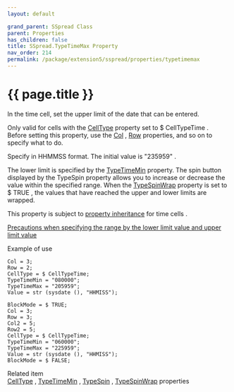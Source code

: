 ```yaml
---
layout: default

grand_parent: SSpread Class
parent: Properties
has_children: false
title: SSpread.TypeTimeMax Property
nav_order: 214
permalink: /package/extension5/sspread/properties/typetimemax
---
```

# {{ page.title }}

In the time cell, set the upper limit of the date that can be entered.

Only valid for cells with the <a href="/package/extension5/sspread/properties/celltype">CellType</a> property set to $ CellTypeTime .
Before setting this property, use the <a href="/package/extension5/sspread/properties/col">Col</a> , <a href="/package/extension5/sspread/properties/row">Row</a> properties, and so on to specify what to do.

Specify in HHMMSS format. The initial value is "235959" .

The lower limit is specified by the <a href="/package/extension5/sspread/properties/typetimemin">TypeTimeMin</a> property.
The spin button displayed by the TypeSpin property allows you to increase or decrease the value within the specified range. When the <a href="/package/extension5/sspread/properties/celltype">TypeSpinWrap</a> property is set to $ TRUE , the values ​​that have reached the upper and lower limits are wrapped.

This property is subject to <a href="/package/extension5/sspread/properties/celltype#property-inheritance-for-each-cell-data-type">property inheritance</a> for time cells .

<a href="/package/extension5/sspread/#precautions-for-specifying-the-range-based-on-the-lower-and-upper-limits-">Precautions when specifying the range by the lower limit value and upper limit value</a>


Example of use
```
Col = 3;
Row = 2;
CellType = $ CellTypeTime;
TypeTimeMin = "080000";
TypeTimeMax = "205959";
Value = str (sysdate (), "HHMISS");
 
BlockMode = $ TRUE;
Col = 3;
Row = 3;
Col2 = 5;
Row2 = 5;
CellType = $ CellTypeTime;
TypeTimeMin = "060000";
TypeTimeMax = "225959";
Value = str (sysdate (), "HHMISS");
BlockMode = $ FALSE;
```

Related item<br>
<a href="/package/extension5/sspread/properties/celltype">CellType</a> , <a href="/package/extension5/sspread/properties/typetimemin">TypeTimeMin</a> , <a href="/package/extension5/sspread/properties/typespinwrap">TypeSpin</a> , <a href="/package/extension5/sspread/properties/celltype">TypeSpinWrap</a> properties